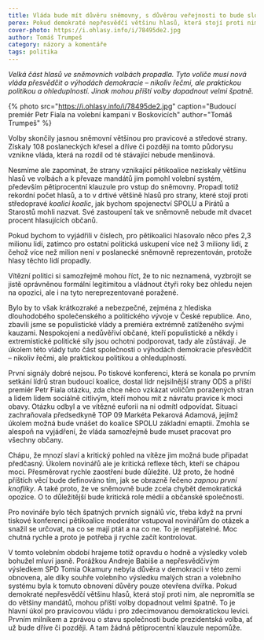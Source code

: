 ```yaml
---
title: Vláda bude mít důvěru sněmovny, s důvěrou veřejnosti to bude složitější
perex: Pokud demokraté nepřesvědčí většinu hlasů, která stojí proti nim, ale nepromítla se do většiny mandátů, mohou příští volby dopadnout velmi špatně.
cover-photo: https://i.ohlasy.info/i/78495de2.jpg
author: Tomáš Trumpeš
category: názory a komentáře
tags: politika
---
```


*Velká část hlasů ve sněmovních volbách propadla. Tyto voliče musí nová vláda přesvědčit o výhodách demokracie – nikoliv řečmi, ale praktickou politikou a ohleduplností. Jinak mohou příští volby dopadnout velmi špatně.*

{% photo src="https://i.ohlasy.info/i/78495de2.jpg" caption="Budoucí premiér Petr Fiala na volební kampani v Boskovicích" author="Tomáš Trumpeš" %}

Volby skončily jasnou sněmovní většinou pro pravicové a středové strany. Získaly 108 poslaneckých křesel a dříve či později na tomto půdorysu vznikne vláda, která na rozdíl od té stávající nebude menšinová. 

Nesmíme ale zapomínat, že strany vznikající pětikoalice nezískaly většinu hlasů ve volbách a k převaze mandátů jim pomohl volební systém, především pětiprocentní klauzule pro vstup do sněmovny. Propadl totiž rekordní počet hlasů, a to v drtivé většině hlasů pro strany, které stojí proti středopravé *koalici koalic*, jak bychom spojenectví SPOLU a Pirátů a Starostů mohli nazvat. Své zastoupení tak ve sněmovně nebude mít dvacet procent hlasujících občanů.

Pokud bychom to vyjádřili v číslech, pro pětikoalici hlasovalo něco přes 2,3 milionu lidí, zatímco pro ostatní politická uskupení více než 3 miliony lidí, z čehož více než milion není v poslanecké sněmovně reprezentován, protože hlasy těchto lidí propadly.

Vítězní politici si samozřejmě mohou říct, že to nic neznamená, vyzbrojit se jistě oprávněnou formální legitimitou a vládnout čtyři roky bez ohledu nejen na opozici, ale i na tyto nereprezentované poražené.

Bylo by to však krátkozraké a nebezpečné, zejména z hlediska dlouhodobého společenského a politického vývoje v České republice. Ano, zbavili jsme se populistické vlády a premiéra extrémně zatíženého svými kauzami. Nespokojení a nedůvěřiví občané, kteří populistické a někdy i extremistické politické síly jsou ochotni podporovat, tady ale zůstávají. Je úkolem této vlády tuto část společnosti o výhodách demokracie přesvědčit – nikoliv řečmi, ale praktickou politikou a ohleduplností.

První signály dobré nejsou. Po tiskové konferenci, která se konala po prvním setkání lídrů stran budoucí koalice, dostal lídr nejsilnější strany ODS a příští premiér Petr Fiala otázku, zda chce něco vzkázat voličům poražených stran a lidem lidem sociálně citlivým, kteří mohou mít z návratu pravice k moci obavy. Otázku odbyl a ve vítězné euforii na ni odmítl odpovídat. Situaci zachraňovala předsedkyně TOP 09 Markéta Pekarová Adamová, jejímž úkolem možná bude vnášet  do koalice SPOLU základní emaptii. Zmohla se alespoň na vyjádření, že vláda samozřejmě bude muset pracovat pro všechny občany.

Chápu, že mnozí slaví a kritický pohled na vítěze jim možná bude připadat předčasný. Úkolem novinářů ale je kritická reflexe těch, kteří se chápou moci. Přesměrovat rychle zaostření bude důležité. Už proto, že hodně příštích věcí bude definováno tím, jak se obrazně řečeno *zapnou první knoflíky*. A také proto, že ve sněmovně bude zcela chybět demokratická opozice. O to důležitější bude kritická role médií a občanské společnosti.

Pro novináře bylo těch špatných prvních signálů víc, třeba když na první tiskové konferenci pětikoalice moderátor vstupoval novinářům do otázek a snažil se určovat, na co se mají ptát a na co ne. To je nepřijatelné. Moc chutná rychle a proto je potřeba ji rychle začít kontrolovat.

V tomto volebním období hrajeme totiž opravdu o hodně a výsledky voleb bohužel mluví jasně. Porážkou Andreje Babiše a nepřesvědčivým výsledkem SPD Tomia Okamury nebyla důvěra v demokracii v této zemi obnovena, ale díky souhře volebního výsledku malých stran a volebního systému byla k tomuto obnovení důvěry pouze otevřena dvířka. Pokud demokraté nepřesvědčí většinu hlasů, která stojí proti nim, ale nepromítla se do většiny mandátů, mohou příští volby dopadnout velmi špatně. To je hlavní úkol pro pravicovou vládu i pro zdecimovanou demokratickou levici. Prvním milníkem a zprávou o stavu společnosti bude prezidentská volba, ať už bude dříve či později. A tam žádná pětiprocentní klauzule nepomůže.
